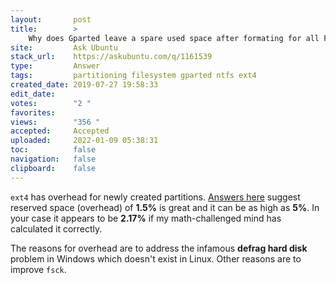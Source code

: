 ```yaml
---
layout:       post
title:        >
    Why does Gparted leave a spare used space after formating for all File Systems(ntfs,fat32,ex4)?
site:         Ask Ubuntu
stack_url:    https://askubuntu.com/q/1161539
type:         Answer
tags:         partitioning filesystem gparted ntfs ext4
created_date: 2019-07-27 19:58:33
edit_date:    
votes:        "2 "
favorites:    
views:        "356 "
accepted:     Accepted
uploaded:     2022-01-09 05:38:31
toc:          false
navigation:   false
clipboard:    false
---
```


`ext4` has overhead for newly created partitions. [Answers here][1] suggest reserved space (overhead) of **1.5%** is great and it can be as high as **5%**. In your case it appears to be **2.17%** if my math-challenged mind has calculated it correctly.

The reasons for overhead are to address the infamous **defrag hard disk** problem in Windows which doesn't exist in Linux. Other reasons are to improve `fsck`.


  [1]: https://askubuntu.com/questions/131516/new-ext4-partition-and-used-space
